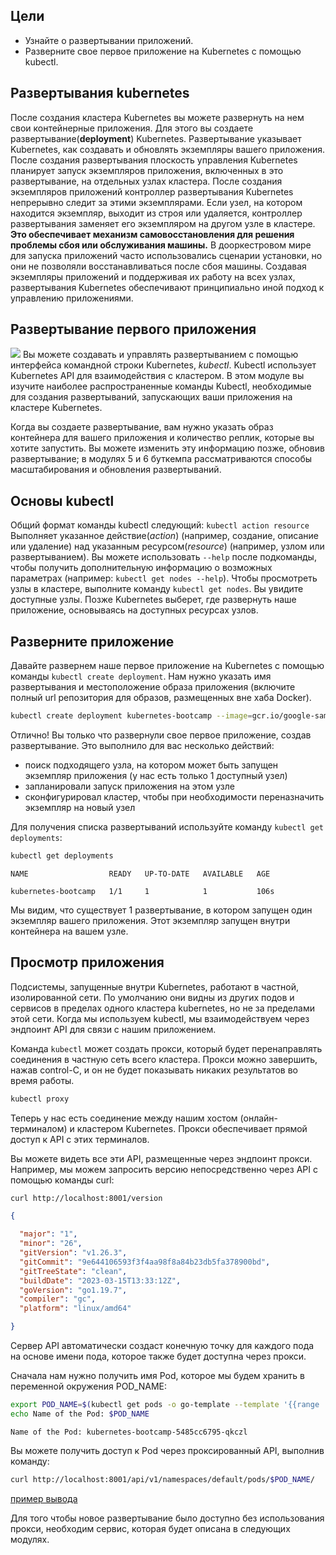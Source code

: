 ## Цели
- Узнайте о развертывании приложений.
- Разверните свое первое приложение на Kubernetes с помощью kubectl.
## Развертывания kubernetes
После создания кластера Kubernetes вы можете развернуть на нем свои контейнерные приложения. Для этого вы создаете развертывание(**deployment**) Kubernetes. Развертывание указывает Kubernetes, как создавать и обновлять экземпляры вашего приложения. После создания развертывания плоскость управления Kubernetes планирует запуск экземпляров приложения, включенных в это развертывание, на отдельных узлах кластера.
После создания экземпляров приложений контроллер развертывания Kubernetes непрерывно следит за этими экземплярами. Если узел, на котором находится экземпляр, выходит из строя или удаляется, контроллер развертывания заменяет его экземпляром на другом узле в кластере. **Это обеспечивает механизм самовосстановления для решения проблемы сбоя или обслуживания машины.**
В дооркестровом мире для запуска приложений часто использовались сценарии установки, но они не позволяли восстанавливаться после сбоя машины. Создавая экземпляры приложений и поддерживая их работу на всех узлах, развертывания Kubernetes обеспечивают принципиально иной подход к управлению приложениями.


## Развертывание первого приложения
![](Pasted%20image%2020230614202138.png)
Вы можете создавать и управлять развертыванием с помощью интерфейса командной строки Kubernetes, *kubectl*. Kubectl использует Kubernetes API для взаимодействия с кластером. В этом модуле вы изучите наиболее распространенные команды Kubectl, необходимые для создания развертываний, запускающих ваши приложения на кластере Kubernetes.

Когда вы создаете развертывание, вам нужно указать образ контейнера для вашего приложения и количество реплик, которые вы хотите запустить. Вы можете изменить эту информацию позже, обновив развертывание; в модулях 5 и 6 буткемпа рассматриваются способы масштабирования и обновления развертываний.
## Основы kubectl
Общий формат команды kubectl следующий: `kubectl action resource`
Выполняет указанное действие(*action*) (например, создание, описание или удаление) над указанным ресурсом(*resource*) (например, узлом или развертыванием). Вы можете использовать `--help` после подкоманды, чтобы получить дополнительную информацию о возможных параметрах (например: `kubectl get nodes --help`).
Чтобы просмотреть узлы в кластере, выполните команду `kubectl get nodes`.
Вы увидите доступные узлы. Позже Kubernetes выберет, где развернуть наше приложение, основываясь на доступных ресурсах узлов.

## Разверните приложение
Давайте развернем наше первое приложение на Kubernetes с помощью команды `kubectl create deployment`. Нам нужно указать имя развертывания и местоположение образа приложения (включите полный url репозитория для образов, размещенных вне хаба Docker).
```bash
kubectl create deployment kubernetes-bootcamp --image=gcr.io/google-samples/kubernetes-bootcamp:v1
```
Отлично! Вы только что развернули свое первое приложение, создав развертывание. Это выполнило для вас несколько действий:

- поиск подходящего узла, на котором может быть запущен экземпляр приложения (у нас есть только 1 доступный узел)
- запланировали запуск приложения на этом узле
- сконфигурировал кластер, чтобы при необходимости переназначить экземпляр на новый узел

Для получения списка развертываний используйте команду `kubectl get deployments`:

```bash
kubectl get deployments
```

```
NAME                  READY   UP-TO-DATE   AVAILABLE   AGE

kubernetes-bootcamp   1/1     1            1           106s
```
Мы видим, что существует 1 развертывание, в котором запущен один экземпляр вашего приложения. Этот экземпляр запущен внутри контейнера на вашем узле.

## Просмотр приложения

Подсистемы, запущенные внутри Kubernetes, работают в частной, изолированной сети. По умолчанию они видны из других подов и сервисов в пределах одного кластера kubernetes, но не за пределами этой сети. Когда мы используем kubectl, мы взаимодействуем через эндпоинт API для связи с нашим приложением.

Команда `kubectl` может создать прокси, который будет перенаправлять соединения в частную сеть всего кластера. Прокси можно завершить, нажав control-C, и он не будет показывать никаких результатов во время работы.

```bash
kubectl proxy
```

Теперь у нас есть соединение между нашим хостом (онлайн-терминалом) и кластером Kubernetes. Прокси обеспечивает прямой доступ к API с этих терминалов.

Вы можете видеть все эти API, размещенные через эндпоинт прокси. Например, мы можем запросить версию непосредственно через API с помощью команды curl:
```bash
curl http://localhost:8001/version
```

```json
{

  "major": "1",
  "minor": "26",
  "gitVersion": "v1.26.3",
  "gitCommit": "9e644106593f3f4aa98f8a84b23db5fa378900bd",
  "gitTreeState": "clean",
  "buildDate": "2023-03-15T13:33:12Z",
  "goVersion": "go1.19.7",
  "compiler": "gc",
  "platform": "linux/amd64"

}
```
Сервер API автоматически создаст конечную точку для каждого пода на основе имени пода, которое также будет доступна через прокси.

Сначала нам нужно получить имя Pod, которое мы будем хранить в переменной окружения POD_NAME:

```bash
export POD_NAME=$(kubectl get pods -o go-template --template '{{range .items}}{{.metadata.name}}{{"\n"}}{{end}}')
echo Name of the Pod: $POD_NAME
```

```
Name of the Pod: kubernetes-bootcamp-5485cc6795-qkczl
```

Вы можете получить доступ к Pod через проксированный API, выполнив команду:
```bash
curl http://localhost:8001/api/v1/namespaces/default/pods/$POD_NAME/
```
[пример вывода](пример%20вывода.md)

Для того чтобы новое развертывание было доступно без использования прокси, необходим сервис, которая будет описана в следующих модулях.

